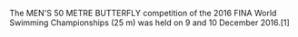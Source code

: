 The MEN'S 50 METRE BUTTERFLY competition of the 2016 FINA World Swimming Championships (25 m) was held on 9 and 10 December 2016.[1]
